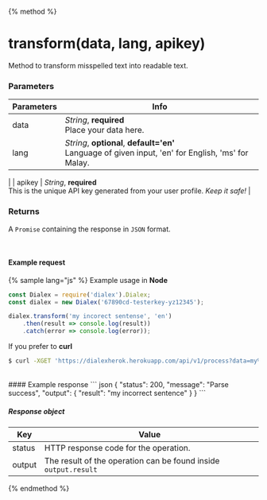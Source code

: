 {% method %}
# transform(data, lang, apikey)

Method to transform misspelled text into readable text.
<br>
### Parameters
| Parameters |Info |
| ------------- | ------------- |
| data  | *String*, **required** <br>Place your data here.|
| lang  | *String*, **optional**, **default='en'**<br>Language of given input, 'en' for English, 'ms' for Malay.
 |
| apikey  | *String*, **required** <br>This is the unique API key generated from your user profile. *Keep it safe!*
 |

### Returns
A ```Promise``` containing the response in ```JSON``` format.

<br>

#### Example request
{% sample lang="js" %}
Example usage in **Node**

```js
const Dialex = require('dialex').Dialex;
const dialex = new Dialex('67890cd-testerkey-yz12345');

dialex.transform('my incorect sentense', 'en')
    .then(result => console.log(result))
    .catch(error => console.log(error));
```

If you prefer to **curl**

```bash
$ curl -XGET 'https://dialexherok.herokuapp.com/api/v1/process?data=my%20incorect%20sentense&lang=en&apikey=67890cd-testerkey-yz12345'
```

<br>
#### Example response
``` json
{
    "status": 200,
    "message": "Parse success",
    "output": {
        "result": "my incorrect sentence"
    }
}
```

##### Response object

| Key |Value |
| ------------- | ------------- |
| status  | HTTP response code for the operation.|
| output  | The result of the operation can be found inside ```output.result```|

{% endmethod %}
